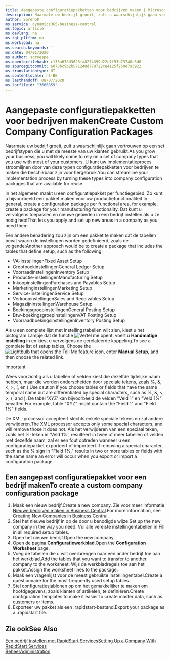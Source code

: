 ```yaml
---
title: Aangepaste configuratiepakketten voor bedrijven maken | Microsoft Docs
description: Naarmate uw bedrijf groeit, zult u waarschijnlijk gaan vertrouwen op een set bedrijfstypen die u met de meeste van uw klanten gebruikt. U kunt uw implementatieproces stroomlijnen door van deze typen configuratiepakketten voor bedrijven te maken die beschikbaar zijn voor hergebruik.
author: SorenGP
ms.service: dynamics365-business-central
ms.topic: article
ms.devlang: na
ms.tgt_pltfrm: na
ms.workload: na
ms.search.keywords: ''
ms.date: 04/01/2020
ms.author: sgroespe
ms.openlocfilehash: c133a678d3628fa8274399d22e7f53b73740e3d8
ms.sourcegitcommit: 6078bc9b2b571248d779722ce4125f250e7a3922
ms.translationtype: HT
ms.contentlocale: nl-BE
ms.lasthandoff: 08/07/2020
ms.locfileid: "3666859"
---
```

# <a name="create-custom-company-configuration-packages"></a><span data-ttu-id="cbb2d-104">Aangepaste configuratiepakketten voor bedrijven maken</span><span class="sxs-lookup"><span data-stu-id="cbb2d-104">Create Custom Company Configuration Packages</span></span>
<span data-ttu-id="cbb2d-105">Naarmate uw bedrijf groeit, zult u waarschijnlijk gaan vertrouwen op een set bedrijfstypen die u met de meeste van uw klanten gebruikt.</span><span class="sxs-lookup"><span data-stu-id="cbb2d-105">As you grow your business, you will likely come to rely on a set of company types that you use with most of your customers.</span></span> <span data-ttu-id="cbb2d-106">U kunt uw implementatieproces stroomlijnen door van deze typen configuratiepakketten voor bedrijven te maken die beschikbaar zijn voor hergebruik.</span><span class="sxs-lookup"><span data-stu-id="cbb2d-106">You can streamline your implementation process by turning these types into company configuration packages that are available for reuse.</span></span>  

<span data-ttu-id="cbb2d-107">In het algemeen maakt u een configuratiepakket per functiegebied. Zo kunt u bijvoorbeeld een pakket maken voor uw productiefunctionaliteit.</span><span class="sxs-lookup"><span data-stu-id="cbb2d-107">In general, create a configuration package per functional area, for example, create a package for your manufacturing functionality.</span></span> <span data-ttu-id="cbb2d-108">Dat kunt u vervolgens toepassen en nieuwe gebieden in een bedrijf instellen als u ze nodig hebt</span><span class="sxs-lookup"><span data-stu-id="cbb2d-108">That lets you apply and set up new areas in a company as you need them</span></span>  

<span data-ttu-id="cbb2d-109">Een andere benadering zou zijn om een pakket te maken dat de tabellen bevat waarin de instellingen worden gedefinieerd, zoals de volgende:</span><span class="sxs-lookup"><span data-stu-id="cbb2d-109">Another approach would be to create a package that includes the tables that define setup, such as the following:</span></span>  

-   <span data-ttu-id="cbb2d-110">VA-instellingen</span><span class="sxs-lookup"><span data-stu-id="cbb2d-110">Fixed Asset Setup</span></span>  
-   <span data-ttu-id="cbb2d-111">Grootboekinstellingen</span><span class="sxs-lookup"><span data-stu-id="cbb2d-111">General Ledger Setup</span></span>  
-   <span data-ttu-id="cbb2d-112">Voorraadinstellingen</span><span class="sxs-lookup"><span data-stu-id="cbb2d-112">Inventory Setup</span></span>  
-   <span data-ttu-id="cbb2d-113">Productie-instellingen</span><span class="sxs-lookup"><span data-stu-id="cbb2d-113">Manufacturing Setup</span></span>  
-   <span data-ttu-id="cbb2d-114">Inkoopinstellingen</span><span class="sxs-lookup"><span data-stu-id="cbb2d-114">Purchases and Payables Setup</span></span>  
-   <span data-ttu-id="cbb2d-115">Marketinginstellingen</span><span class="sxs-lookup"><span data-stu-id="cbb2d-115">Marketing Setup</span></span>  
-   <span data-ttu-id="cbb2d-116">Service-instellingen</span><span class="sxs-lookup"><span data-stu-id="cbb2d-116">Service Setup</span></span>  
-   <span data-ttu-id="cbb2d-117">Verkoopinstellingen</span><span class="sxs-lookup"><span data-stu-id="cbb2d-117">Sales and Receivables Setup</span></span>  
-   <span data-ttu-id="cbb2d-118">Magazijninstellingen</span><span class="sxs-lookup"><span data-stu-id="cbb2d-118">Warehouse Setup</span></span>  
-   <span data-ttu-id="cbb2d-119">Boekingsgroepinstellingen</span><span class="sxs-lookup"><span data-stu-id="cbb2d-119">General Posting Setup</span></span>  
-   <span data-ttu-id="cbb2d-120">Btw-boekingsgroepinstellingen</span><span class="sxs-lookup"><span data-stu-id="cbb2d-120">VAT Posting Setup</span></span>  
-   <span data-ttu-id="cbb2d-121">Voorraadboekingsinstellingen</span><span class="sxs-lookup"><span data-stu-id="cbb2d-121">Inventory Posting Setup</span></span>  

<span data-ttu-id="cbb2d-122">Als u een complete lijst met instellingstabellen wilt zien, kiest u het pictogram Lampje dat de functie ![Vertel me opent](media/ui-search/search_small.png "Vertel me wat u wilt doen"), voert u **Handmatige instelling** in en kiest u vervolgens de gerelateerde koppeling.</span><span class="sxs-lookup"><span data-stu-id="cbb2d-122">To see a complete list of setup tables, Choose the ![Lightbulb that opens the Tell Me feature](media/ui-search/search_small.png "Tell me what you want to do") icon, enter **Manual Setup**, and then choose the related link.</span></span>  

> [!IMPORTANT]
> <span data-ttu-id="cbb2d-123">Wees voorzichtig als u tabellen of velden kiest die dezelfde tijdelijke naam hebben, maar die worden onderscheiden door speciale tekens, zoals %, &, <, >, (, en ).</span><span class="sxs-lookup"><span data-stu-id="cbb2d-123">Use caution if you choose tables or fields that have the same temporal name but are differentiated by special characters, such as %, &, <, >, (, and ).</span></span> <span data-ttu-id="cbb2d-124">De tabel 'XYZ' kan bijvoorbeeld de velden "Veld 1" en "Veld 1%" bevatten.</span><span class="sxs-lookup"><span data-stu-id="cbb2d-124">For example, table "XYZ" might contain the "Field 1" and "Field 1%" fields.</span></span>
>
> <span data-ttu-id="cbb2d-125">De XML-processor accepteert slechts enkele speciale tekens en zal andere verwijderen.</span><span class="sxs-lookup"><span data-stu-id="cbb2d-125">The XML processor accepts only some special characters, and will remove those it does not.</span></span> <span data-ttu-id="cbb2d-126">Als het verwijderen van een speciaal teken, zoals het %-teken in 'Veld 1%', resulteert in twee of meer tabellen of velden met dezelfde naam, zal er een fout optreden wanneer u een configuratiepakket exporteert of importeert.</span><span class="sxs-lookup"><span data-stu-id="cbb2d-126">If removing a special character, such as the % sign in "Field 1%," results in two or more tables or fields with the same name an error will occur when you export or import a configuration package.</span></span>

## <a name="to-create-a-custom-company-configuration-package"></a><span data-ttu-id="cbb2d-127">Een aangepast configuratiepakket voor een bedrijf maken</span><span class="sxs-lookup"><span data-stu-id="cbb2d-127">To create a custom company configuration package</span></span>  
1.  <span data-ttu-id="cbb2d-128">Maak een nieuw bedrijf.</span><span class="sxs-lookup"><span data-stu-id="cbb2d-128">Create a new company.</span></span> <span data-ttu-id="cbb2d-129">Zie voor meer informatie [Nieuwe bedrijven maken in Business Central](about-new-company.md).</span><span class="sxs-lookup"><span data-stu-id="cbb2d-129">For more information, see [Creating New Companies in Business Central](about-new-company.md).</span></span>  
3.  <span data-ttu-id="cbb2d-130">Stel het nieuwe bedrijf in op de door u benodigde wijze.</span><span class="sxs-lookup"><span data-stu-id="cbb2d-130">Set up the new company in the way you need.</span></span> <span data-ttu-id="cbb2d-131">Vul alle vereiste instellingentabellen in.</span><span class="sxs-lookup"><span data-stu-id="cbb2d-131">Fill in all required setup tables.</span></span>  
4.  <span data-ttu-id="cbb2d-132">Open het nieuwe bedrijf.</span><span class="sxs-lookup"><span data-stu-id="cbb2d-132">Open the new company.</span></span>
5. <span data-ttu-id="cbb2d-133">Open de pagina **Configuratiewerkblad**.</span><span class="sxs-lookup"><span data-stu-id="cbb2d-133">Open the **Configuration Worksheet** page.</span></span>  
6.  <span data-ttu-id="cbb2d-134">Voeg de tabellen die u wilt overbrengen naar een ander bedrijf toe aan het werkblad.</span><span class="sxs-lookup"><span data-stu-id="cbb2d-134">Add the tables that you want to transfer to another company to the worksheet.</span></span> <span data-ttu-id="cbb2d-135">Wijs de werkbladregels toe aan het pakket.</span><span class="sxs-lookup"><span data-stu-id="cbb2d-135">Assign the worksheet lines to the package.</span></span>  
7.  <span data-ttu-id="cbb2d-136">Maak een vragenlijst voor de meest gebruikte instellingentabel.</span><span class="sxs-lookup"><span data-stu-id="cbb2d-136">Create a questionnaire for the most frequently used setup tables.</span></span>  
8.  <span data-ttu-id="cbb2d-137">Stel configuratiesjablonen op om het gemakkelijker te maken om hoofdgegevens, zoals klanten of artikelen, te definiëren.</span><span class="sxs-lookup"><span data-stu-id="cbb2d-137">Create configuration templates to make it easier to create master data, such as customers or items.</span></span>  
9.  <span data-ttu-id="cbb2d-138">Exporteer uw pakket als een .rapidstart-bestand.</span><span class="sxs-lookup"><span data-stu-id="cbb2d-138">Export your package as a .rapidstart file.</span></span>  

## <a name="see-also"></a><span data-ttu-id="cbb2d-139">Zie ook</span><span class="sxs-lookup"><span data-stu-id="cbb2d-139">See Also</span></span>  
[<span data-ttu-id="cbb2d-140">Een bedrijf instellen met RapidStart Services</span><span class="sxs-lookup"><span data-stu-id="cbb2d-140">Setting Up a Company With RapidStart Services</span></span>](admin-set-up-a-company-with-rapidstart.md)  
[<span data-ttu-id="cbb2d-141">Beheer</span><span class="sxs-lookup"><span data-stu-id="cbb2d-141">Administration</span></span>](admin-setup-and-administration.md)

